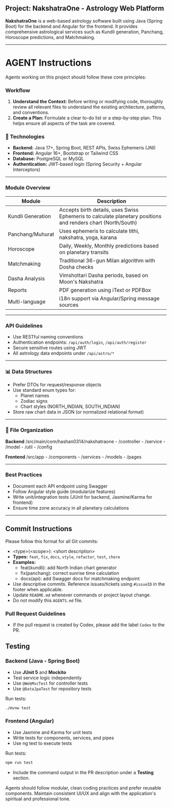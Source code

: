 ## Project: NakshatraOne - Astrology Web Platform

**NakshatraOne** is a web-based astrology software built using Java (Spring Boot) for the backend and Angular for the frontend. It provides comprehensive astrological services such as Kundli generation, Panchang, Horoscope predictions, and Matchmaking.

---

# AGENT Instructions

Agents working on this project should follow these core principles:

### Workflow
1.  **Understand the Context:** Before writing or modifying code, thoroughly review all relevant files to understand the existing architecture, patterns, and conventions.
2.  **Create a Plan:** Formulate a clear to-do list or a step-by-step plan. This helps ensure all aspects of the task are covered.

### 🔧 Technologies
- **Backend:** Java 17+, Spring Boot, REST APIs, Swiss Ephemeris (JNI)
- **Frontend:** Angular 16+, Bootstrap or Tailwind CSS
- **Database:** PostgreSQL or MySQL
- **Authentication:** JWT-based login (Spring Security + Angular Interceptors)

---
### Module Overview

| Module             | Description |
|--------------------|-------------|
| Kundli Generation  | Accepts birth details, uses Swiss Ephemeris to calculate planetary positions and renders chart (North/South) |
| Panchang/Muhurat   | Uses ephemeris to calculate tithi, nakshatra, yoga, karana |
| Horoscope          | Daily, Weekly, Monthly predictions based on planetary transits |
| Matchmaking        | Traditional 36-gun Milan algorithm with Dosha checks |
| Dasha Analysis     | Vimshottari Dasha periods, based on Moon's Nakshatra |
| Reports            | PDF generation using iText or PDFBox |
| Multi-language     | i18n support via Angular/Spring message sources |

---

### API Guidelines
- Use RESTful naming conventions
- Authentication endpoints: `/api/auth/login`, `/api/auth/register`
- Secure sensitive routes using JWT
- All astrology data endpoints under `/api/astro/*`

---

### 📊 Data Structures
- Prefer DTOs for request/response objects
- Use standard enum types for:
  - Planet names
  - Zodiac signs
  - Chart styles (NORTH_INDIAN, SOUTH_INDIAN)
- Store raw chart data in JSON (or normalized relational format)

---

### 📁 File Organization

**Backend**
/src/main/com/hashan0314/nakshatraone
    - /controller
    - /service
    - /model
    - /util
    - /config

**Frontend**
/src/app
    - /components
    - /services
    - /models
    - /pages

---

### Best Practices
- Document each API endpoint using Swagger
- Follow Angular style guide (modularize features)
- Write unit/integration tests (JUnit for backend, Jasmine/Karma for frontend)
- Ensure time zone accuracy in all planetary calculations
---

## Commit Instructions

Please follow this format for all Git commits:
- \<type>(\<scope>): \<short description>
- **Types:** `feat`, `fix`, `docs`, `style`, `refactor`, `test`, `chore`
- **Examples:**
    - feat(kundli): add North Indian chart generator
    - fix(panchang): correct sunrise time calculation
    - docs(api): add Swagger docs for matchmaking endpoint
- Use descriptive commits. Reference issues/tickets using `#issueID` in the footer when applicable.
- Update `README.md` whenever commands or project layout change.
- Do not modify this `AGENTS.md` file.

### Pull Request Guidelines

-   If the pull request is created by Codex, please add the label `Codex` to the PR.

## Testing

### Backend (Java - Spring Boot)
- Use **JUnit 5** and **Mockito**
- Test service logic independently
- Use `@WebMvcTest` for controller tests
- Use `@DataJpaTest` for repository tests

Run tests:
```bash
./mvnw test
```

### Frontend (Angular)
 - Use Jasmine and Karma for unit tests
 - Write tests for components, services, and pipes
 - Use ng test to execute tests

Run tests:
```bash
npm run test
```
- Include the command output in the PR description under a **Testing** section.

Agents should follow modular, clean coding practices and prefer reusable components. Maintain consistent UI/UX and align with the application's spiritual and professional tone.

